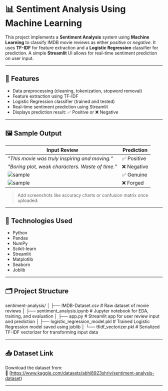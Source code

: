 # 📊 Sentiment Analysis Using Machine Learning

This project implements a **Sentiment Analysis** system using **Machine Learning** to classify IMDB movie reviews as either *positive* or *negative*. It uses **TF-IDF** for feature extraction and a **Logistic Regression** classifier for prediction. A simple **Streamlit** UI allows for real-time sentiment prediction on user input.

---

## 📌 Features

* Data preprocessing (cleaning, tokenization, stopword removal)
* Feature extraction using TF-IDF
* Logistic Regression classifier (trained and tested)
* Real-time sentiment prediction using Streamlit
* Displays prediction result: ✅ Positive or ❌ Negative

---

## 🖼 Sample Output

| Input Review                                 | Prediction  |
|---------------------------------------------|-------------|
| *"This movie was truly inspiring and moving."* | ✅ Positive  |
| *"Boring plot, weak characters. Waste of time."* | ❌ Negative  |
| ![sample](images/image_01.png) | ✅ Genuine  |
| ![sample](images/image_02.png)  | ❌ Forged   |

> Add screenshots like accuracy charts or confusion matrix once uploaded:


---

## 🧠 Technologies Used

* Python
* Pandas
* NumPy
* Scikit-learn
* Streamlit
* Matplotlib
* Seaborn
* Joblib

---

## 🗂️ Project Structure

sentiment-analysis/
│
├── IMDB-Dataset.csv                # Raw dataset of movie reviews
│
├── sentiment_analysis.ipynb        # Jupyter notebook for EDA, training, and evaluation
│
├── app.py                          # Streamlit app for user review input and prediction
│
├── logistic_regression_model.pkl   # Trained Logistic Regression model saved using joblib
│
└── tfidf_vectorizer.pkl            # Serialized TF-IDF vectorizer for transforming input data

---

## 📥 Dataset Link

Download the dataset from:  
🔗 [https://www.kaggle.com/datasets/abhi8923shriv/sentiment-analysis-dataset)

---




